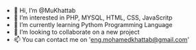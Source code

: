 - 👋 Hi, I’m @MuKhattab
- 👀 I’m interested in PHP, MYSQL, HTML, CSS, JavaScritp
- 🌱 I’m currently learning Pythom Programming Language
- 💞️ I’m looking to collaborate on a new project
- 📫 You can contact me on 'eng.mohamedkhattab@gmail.com'

<!---
MuKhattab/MuKhattab is a ✨ special ✨ repository because its `README.md` (this file) appears on your GitHub profile.
You can click the Preview link to take a look at your changes.
--->
